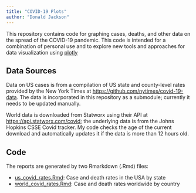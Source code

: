 ```yaml
---
title: "COVID-19 Plots"
author: "Donald Jackson"
---
```


This repository contains code for graphing cases, deaths, and other data on the spread of the COVID-19 pandemic.  This code is intended for a combination of personal use and to explore new tools and approaches for data visualization using [plotly](https://plotly.com/r/)

## Data Sources
Data on US cases is from a compilation of US state and county-level rates provided by the New York Times at https://github.com/nytimes/covid-19-data.  The data is incorporated in this repository as a submodule; currently it needs to be updated manually.

World data is downloaded from Statworx using their API at https://api.statworx.com/covid; the underlying data is from the Johns Hopkins CSSE Covid tracker.  My code checks the age of the current download and automatically updates it if the data is more than 12 hours old.

## Code

The reports are generated by two Rmarkdown (.Rmd) files:

+ [us_covid_rates.Rmd](./us_covid_rates.Rmd): Case and death rates in the USA by state
+ [world_covid_rates.Rmd](./world_covid_rates.Rmd): Case and death rates worldwide by country

